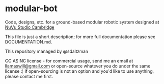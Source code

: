 # modular-bot

Code, designs, etc. for a ground-based modular robotic system designed at [NuVu Studio Cambridge](http://cambridge.nuvustudio.com)

This file is just a short description; for more full documentation please see DOCUMENTATION.md.

This repository managed by @sdaitzman

CC AS NC license - for commercial usage, send me an email at llamaswill@gmail.com or open-source whatever you do under the same license :) if open-sourcing is not an option and you'd like to use anything, please contact me first.